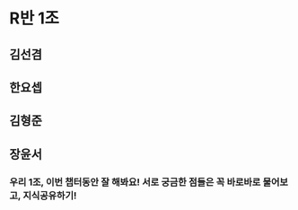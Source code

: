
# R반 1조

## 김선겸

## 한요셉

## 김형준

## 장윤서

### 우리 1조, 이번 챕터동안 잘 해봐요! 서로 궁금한 점들은 꼭 바로바로 물어보고, 지식공유하기!
